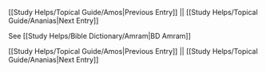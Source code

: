 [[Study Helps/Topical Guide/Amos|Previous Entry]]  ||  [[Study Helps/Topical Guide/Ananias|Next Entry]]

 See [[Study Helps/Bible Dictionary/Amram|BD Amram]]

[[Study Helps/Topical Guide/Amos|Previous Entry]]  ||  [[Study Helps/Topical Guide/Ananias|Next Entry]]